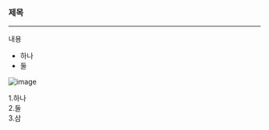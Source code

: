 ### 제목
---
내용
* 하나
* 둘

![image](https://github.com/kirimPark1/markdownTest/assets/134263426/1b755f08-ae81-400b-8aca-78bd86ba8481)

1.하나<br/>
2.둘<br/>
3.삼<br/>

